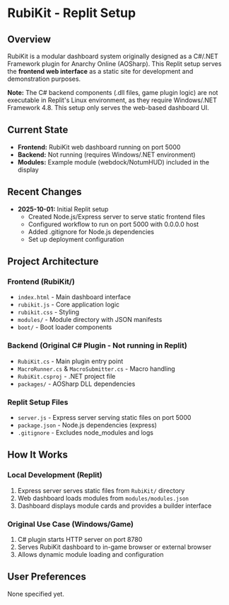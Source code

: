 # RubiKit - Replit Setup

## Overview
RubiKit is a modular dashboard system originally designed as a C#/.NET Framework plugin for Anarchy Online (AOSharp). This Replit setup serves the **frontend web interface** as a static site for development and demonstration purposes.

**Note:** The C# backend components (.dll files, game plugin logic) are not executable in Replit's Linux environment, as they require Windows/.NET Framework 4.8. This setup only serves the web-based dashboard UI.

## Current State
- **Frontend:** RubiKit web dashboard running on port 5000
- **Backend:** Not running (requires Windows/.NET environment)
- **Modules:** Example module (webdock/NotumHUD) included in the display

## Recent Changes
- **2025-10-01:** Initial Replit setup
  - Created Node.js/Express server to serve static frontend files
  - Configured workflow to run on port 5000 with 0.0.0.0 host
  - Added .gitignore for Node.js dependencies
  - Set up deployment configuration

## Project Architecture

### Frontend (RubiKit/)
- `index.html` - Main dashboard interface
- `rubikit.js` - Core application logic
- `rubikit.css` - Styling
- `modules/` - Module directory with JSON manifests
- `boot/` - Boot loader components

### Backend (Original C# Plugin - Not running in Replit)
- `RubiKit.cs` - Main plugin entry point
- `MacroRunner.cs` & `MacroSubmitter.cs` - Macro handling
- `RubiKit.csproj` - .NET project file
- `packages/` - AOSharp DLL dependencies

### Replit Setup Files
- `server.js` - Express server serving static files on port 5000
- `package.json` - Node.js dependencies (express)
- `.gitignore` - Excludes node_modules and logs

## How It Works

### Local Development (Replit)
1. Express server serves static files from `RubiKit/` directory
2. Web dashboard loads modules from `modules/modules.json`
3. Dashboard displays module cards and provides a builder interface

### Original Use Case (Windows/Game)
1. C# plugin starts HTTP server on port 8780
2. Serves RubiKit dashboard to in-game browser or external browser
3. Allows dynamic module loading and configuration

## User Preferences
None specified yet.
